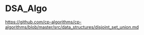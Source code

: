 # DSA_Algo
https://github.com/cp-algorithms/cp-algorithms/blob/master/src/data_structures/disjoint_set_union.md

